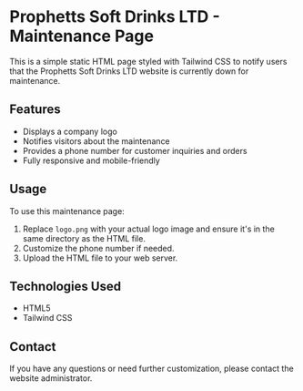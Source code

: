 # Prophetts Soft Drinks LTD - Maintenance Page

This is a simple static HTML page styled with Tailwind CSS to notify users that the Prophetts Soft Drinks LTD website is currently down for maintenance.

## Features

* Displays a company logo
* Notifies visitors about the maintenance
* Provides a phone number for customer inquiries and orders
* Fully responsive and mobile-friendly

## Usage

To use this maintenance page:

1. Replace `logo.png` with your actual logo image and ensure it's in the same directory as the HTML file.
2. Customize the phone number if needed.
3. Upload the HTML file to your web server.

## Technologies Used

* HTML5
* Tailwind CSS

## Contact

If you have any questions or need further customization, please contact the website administrator.
